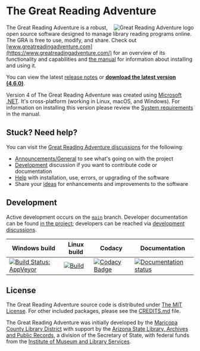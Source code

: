 # The Great Reading Adventure

<img src="https://raw.githubusercontent.com/mcld/greatreadingadventure/main/src/GRA.Web/wwwroot/images/great-reading-adventure-logo%401x.png"
     alt="Great Reading Adventure logo"
     align="right">

The Great Reading Adventure is a robust, open source software designed to manage library reading programs online. The GRA is free to use, modify, and share. Check out [www.greatreadingadventure.com](https://www.greatreadingadventure.com/) for an overview of its functionality and capabilities and [the manual](http://manual.greatreadingadventure.com/) for information about installing and using it.

You can view the latest [release notes](https://github.com/MCLD/greatreadingadventure/releases/latest) or **[download the latest version (4.6.0)](https://github.com/MCLD/greatreadingadventure/releases/download/v4.6.0/GreatReadingAdventure-4.6.0.zip)**.

Version 4 of The Great Reading Adventure was created using [Microsoft .NET](https://en.wikipedia.org/wiki/.NET). It's cross-platform (working in Linux, macOS, and Windows). For information on installing this version please review the [System requirements](http://manual.greatreadingadventure.com/en/latest/installation/system-requirements/) in the manual.

## Stuck? Need help?

You can visit the [Great Reading Adventure discussions](https://github.com/MCLD/greatreadingadventure/discussions) for the following:

- [Announcements/General](https://github.com/MCLD/greatreadingadventure/discussions/categories/announcements-general) to see what's going on with the project
- [Development](https://github.com/MCLD/greatreadingadventure/discussions/categories/development) discussion if you want to contribute code or documentation
- [Help](https://github.com/MCLD/greatreadingadventure/discussions/categories/help) with installation, use, errors, or upgrading of the software
- Share your [ideas](https://github.com/MCLD/greatreadingadventure/discussions/categories/ideas) for enhancements and improvements to the software

## Development

Active development occurs on the [`main`](https://github.com/mcld/greatreadingadventure/tree/main) branch. Developer documentation can be found [in the project](dev/); developers can be reached via [development discussions](https://github.com/MCLD/greatreadingadventure/discussions/categories/development).

| Windows build                                                                                                                                                     | Linux build                                                                                                                                                                                   | Codacy                                                                                                                                                                                                                                                                   | Documentation                                                                                                                                                        |
| ----------------------------------------------------------------------------------------------------------------------------------------------------------------- | --------------------------------------------------------------------------------------------------------------------------------------------------------------------------------------------- | ------------------------------------------------------------------------------------------------------------------------------------------------------------------------------------------------------------------------------------------------------------------------ | -------------------------------------------------------------------------------------------------------------------------------------------------------------------- |
| [![Build Status: AppVeyor](https://ci.appveyor.com/api/projects/status/xhcgj6jmaj0gxlj1?svg=true)](https://ci.appveyor.com/project/mcldbot/greatreadingadventure) | [![Build](https://github.com/MCLD/greatreadingadventure/workflows/Build%20-%20action/badge.svg)](https://github.com/MCLD/greatreadingadventure/actions?query=workflow%3A%22Build+-+action%22) | [![Codacy Badge](https://app.codacy.com/project/badge/Grade/cb9827ecf0604fbaa0f6200d5edf9acd)](https://www.codacy.com/gh/MCLD/greatreadingadventure/dashboard?utm_source=github.com&utm_medium=referral&utm_content=MCLD/greatreadingadventure&utm_campaign=Badge_Grade) | [![Documentation status](https://readthedocs.org/projects/great-reading-adventure/badge/?version=latest)](https://readthedocs.org/projects/great-reading-adventure/) |

## License

The Great Reading Adventure source code is distributed under [The MIT License](http://opensource.org/licenses/MIT). For other included packages, please see the [CREDITS.md](CREDITS.md) file.

The Great Reading Adventure was initially developed by the [Maricopa County Library District](https://mcldaz.org/) with support by the [Arizona State Library, Archives and Public Records](http://www.azlibrary.gov/), a division of the Secretary of State, with federal funds from the [Institute of Museum and Library Services](http://www.imls.gov/).
